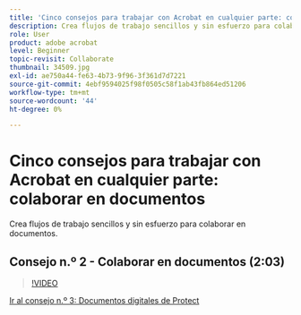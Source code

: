 ```yaml
---
title: 'Cinco consejos para trabajar con Acrobat en cualquier parte: colaborar en documentos'
description: Crea flujos de trabajo sencillos y sin esfuerzo para colaborar en documentos
role: User
product: adobe acrobat
level: Beginner
topic-revisit: Collaborate
thumbnail: 34509.jpg
exl-id: ae750a44-fe63-4b73-9f96-3f361d7d7221
source-git-commit: 4ebf9594025f98f0505c58f1ab43fb864ed51206
workflow-type: tm+mt
source-wordcount: '44'
ht-degree: 0%

---
```


# Cinco consejos para trabajar con Acrobat en cualquier parte: colaborar en documentos

Crea flujos de trabajo sencillos y sin esfuerzo para colaborar en documentos.

## Consejo n.º 2 - Colaborar en documentos (2:03)

>[!VIDEO](https://video.tv.adobe.com/v/34509?quality=12&learn=on&hidetitle=true)

[Ir al consejo n.º 3: Documentos digitales de Protect](protect-digital-documents.md)